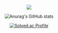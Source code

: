 <div align="center">

  <!--
**dlwltn0350/dlwltn0350** is a ✨ _special_ ✨ repository because its `README.md` (this file) appears on your GitHub profile.

Here are some ideas to get you started:

- 🔭 I’m currently working on ...
- 🌱 I’m currently learning ...
- 👯 I’m looking to collaborate on ...
- 🤔 I’m looking for help with ...
- 💬 Ask me about ...
- 📫 How to reach me: ...
- 😄 Pronouns: ...
- ⚡ Fun fact: ...
-->
  <p>
    <a href="mailto:dlwltn0350@naver.com" target="_blank"><img src="https://img.shields.io/badge/dlwltn0350@naver.com-EA4335?style=flat-square&logo=Gmail&logoColor=white"/></a>
  </p>

  ![Anurag's GitHub stats](https://github-readme-stats.vercel.app/api?username=dlwltn0350&show_icons=true&theme=radical) 
    <br />

  [![Solved.ac Profile](http://mazassumnida.wtf/api/v2/generate_badge?boj=dlwltn0350)](https://solved.ac/dlwltn0350/)
  
</div>
